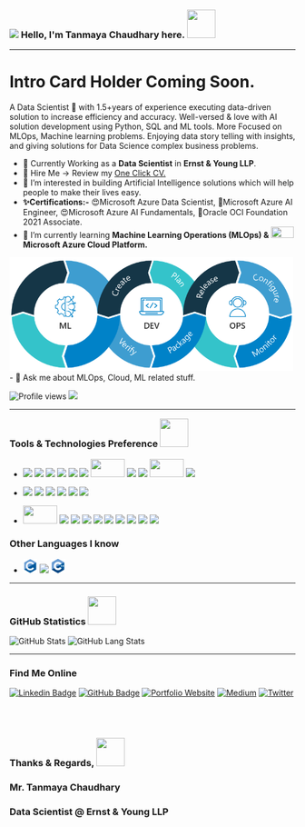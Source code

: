 ### <img src="https://media.giphy.com/media/hvRJCLFzcasrR4ia7z/giphy.gif" width="30px"> **Hello, I'm Tanmaya Chaudhary here.**  <img src = "https://media2.giphy.com/media/3OsFzorSZSUZcvo6UC/giphy.gif?cid=ecf05e47sjg7d63iong5jbzedhgn4btt0fekifdb0xv486im&rid=giphy.gif&ct=g" width="50px" height="50px">

---

<h1>Intro Card Holder Coming Soon.</h1>

A Data Scientist 🔭 with 1.5+years of experience executing data-driven solution to increase efficiency and accuracy. Well-versed & love with AI solution development using Python, SQL and ML tools. 
More Focused on MLOps, Machine learning problems. Enjoying data story telling with insights, and giving solutions for Data Science complex business problems.

- 👋 Currently Working as a **Data Scientist** in **Ernst & Young LLP**. 
- 💞️ Hire Me -> Review my [One Click CV.](https://tanmayachaudhary.github.io/MyPortfolio/)
- 👀 I’m interested in building Artificial Intelligence solutions which will help people to make their lives easy.
- **✨Certifications:-** 😍Microsoft Azure Data Scientist, 🥳Microsoft Azure AI Engineer, 😍Microsoft Azure AI Fundamentals, 🤩Oracle OCI Foundation 2021 Associate. 
- 🌱 I’m currently learning **Machine Learning Operations (MLOps) &** <img src="https://th.bing.com/th/id/OIP.qYDpn8128WXN_JCv_65zkAHaEK?pid=ImgDet&rs=1" width="40px" height="20px"> **Microsoft Azure Cloud Platform.**
<img src="MLOps_cycle.png" width="500px" height="200px">
- 💬 Ask me about MLOps, Cloud, ML related stuff.

![Profile views](https://gpvc.arturio.dev/TanmayaChaudhary)  <img src="https://img.shields.io/github/followers/TanmayaChaudhary?label=Follow" style=" float:left, margin-right:10px" />


---
### Tools & Technologies Preference <img src = "https://media2.giphy.com/media/3OsFzorSZSUZcvo6UC/giphy.gif?cid=ecf05e47sjg7d63iong5jbzedhgn4btt0fekifdb0xv486im&rid=giphy.gif&ct=g" style=" width:50px; height: 50px; margin-top:-7px; ">

- <img src="https://img.shields.io/badge/-Python-white?style=flat&logo=python&logoColor=green"> <img src = "https://img.shields.io/badge/-HTML5-white?style=flat&logo=html5&logoColor=E34F26"> <img src = "https://img.shields.io/badge/-CSS3-white?style=flat&logo=css3&logoColor=1572B6"> <img src="https://img.shields.io/badge/-MySQL-white?style=flat&logo=mysql&logoColor=blue"> <img src="http://img.shields.io/badge/-Git-white?style=flat&logo=git&logoColor=F1502F"> <img src="http://img.shields.io/badge/-Github-white?style=flat&logo=github&logoColor=9B26B6"> 
<img src="https://upload.wikimedia.org/wikipedia/commons/0/05/Scikit_learn_logo_small.svg" width="60px" height="32px"> <img src="https://img.shields.io/badge/-Tensorflow-orange?style=round-square&logo=Tensorflow&logoColor=ffa500"> <img src="https://img.shields.io/badge/-PyTorch-white?style=round-square&logo=PyTorch&logoColor=ffa5000"> <img src="https://www.vectorlogo.zone/logos/opencv/opencv-icon.svg" width="60px" height="32px"> <img src="https://img.shields.io/badge/-OpenCV-white?style=round-square&logo=OpenCV&logoColor=red"> 

- <img src="https://img.shields.io/badge/-Pandas-gray?style=round-square&logo=pandas&logoColor=red"> <img src="https://img.shields.io/badge/-Numpy-gray?style=round-square&logo=numpy&logoColor=red"> <img src="https://img.shields.io/badge/-Seaborn-gray?style=round-square&logo=seaborn&logoColor=red"> <img src="https://img.shields.io/badge/-Matplotlib-gray?style=round-square&logo=matplotlib&logoColor=red"> <img src="https://img.shields.io/badge/-Flask-grey?style=round-square&logo=flask&logoColor=red"> <img src="https://img.shields.io/badge/-FastAPI-gray?style=round-square&logo=FastAPI&logoColor=red">


- <img src="https://th.bing.com/th/id/OIP.qYDpn8128WXN_JCv_65zkAHaEK?pid=ImgDet&rs=1" width="60px" height="32px"> <img src= "https://img.shields.io/badge/-Microsoft%20Azure%20Cloud-informational?style=round-square&logo=Microsoft&logoColor=white">  <img src="https://img.shields.io/badge/Azure-DataBricks-orange?style=round-square&logo=DataBricks&logoColor=ffa500">  <img src="http://img.shields.io/badge/-Apache%20Airflow-white?style=flat&logo=Apache%20Airflow&logoColor=darkred"> <img src="https://img.shields.io/badge/Azure-Data Factory-orange?style=round-square&logo=azure%20data%20factory&logoColor=ffa500"> <img src="https://img.shields.io/badge/Microsoft-Power BI-orange?style=round-square&logo=PowerBI&logoColor=ffa500"> <img src= "https://img.shields.io/badge/-Docker-informational?style=round-square&logo=Docker&logoColor=white"> 
<img src="http://img.shields.io/badge/-VS%20Code-white?style=flat&logo=visual%20studio%20code&logoColor=blue">  <img src="https://img.shields.io/badge/Jupyter-Notebook%2FLab-orange?style=flat&logo=Jupyter&logoColor=Orange"> <img src="https://img.shields.io/badge/Sublime-Text-orange?style=flat&logo=sublime%20text&logoColor=orange"> 

### Other Languages I know
- <img src="https://raw.githubusercontent.com/devicons/devicon/master/icons/c/c-original.svg" width="25px" height="25px"> <img src="https://img.shields.io/badge/-C%20&%20C++-659ad2?style=flat&logo=c%2B%2B&logoColor=ffffff"> <img src="https://raw.githubusercontent.com/devicons/devicon/master/icons/cplusplus/cplusplus-original.svg" width="25px" height="25px">


---
### GitHub Statistics <img src= "https://media1.giphy.com/media/4K3l1JI3hRaguOsX3k/giphy.gif?cid=ecf05e47ci4ikrl6skvsw1v25tkp45ksklz2qp6620iuebma&rid=giphy.gif&ct=g" width="50px" height="50px">
![GitHub Stats](https://github-readme-stats.vercel.app/api?username=TanmayaChaudhary&show_icons=true&theme=algolia) 
![GitHub Lang Stats](https://github-readme-stats.vercel.app/api/top-langs/?username=TanmayaChaudhary&langs_count=9&layout=compact&theme=algolia)

---
### Find Me Online
[![Linkedin Badge](https://img.shields.io/badge/-LinkedIn-blue?style=flat-square&logo=Linkedin&logoColor=white)](https://www.linkedin.com/in/tanmayachaudhary/)
[![GitHub Badge](https://img.shields.io/badge/-GitHub-9B26B6?style=flat-square&logo=Github&logoColor=FFFFFF)](https://github.com/TanmayaChaudhary)
[![Portfolio Website](https://img.shields.io/badge/Portfolio-Website-orange?style=round-square&logo=Google&logoColor=red)](https://tanmayachaudhary.github.io/MyPortfolio/)
[![Medium](https://img.shields.io/badge/Medium-grey?style=round-square&logo=Medium&logoColor=ffa500)](https://medium.com/@TanmayaChaudhary)
[![Twitter](https://img.shields.io/badge/-Twitter-white?style=round-square&logo=Twitter&logoColor=bluE)](https://twitter.com/Hello_Tanmaya)

<br/>
<br/>

### **Thanks & Regards,** <img src = "https://media2.giphy.com/media/3OsFzorSZSUZcvo6UC/giphy.gif?cid=ecf05e47sjg7d63iong5jbzedhgn4btt0fekifdb0xv486im&rid=giphy.gif&ct=g" width="50px" height="50px">
### **Mr. Tanmaya Chaudhary**
### **Data Scientist @ Ernst & Young LLP**
